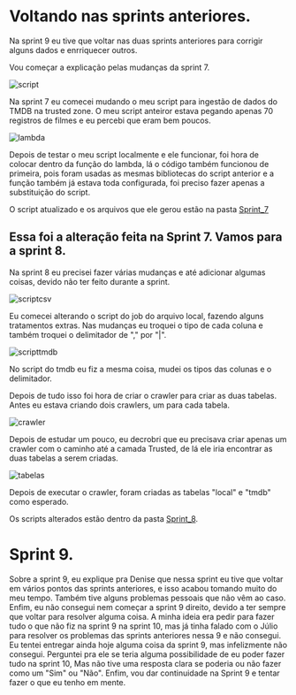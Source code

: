# Voltando nas sprints anteriores.

Na sprint 9 eu tive que voltar nas duas sprints anteriores para corrigir alguns dados e enrriquecer outros.

Vou começar a explicação pelas mudanças da sprint 7.

![script](evidencias/script.png)

Na sprint 7 eu comecei mudando o meu script para ingestão de dados do TMDB na trusted zone. O meu script anteiror estava pegando apenas 70 registros de filmes e eu percebi que eram bem poucos.

![lambda](evidencias/lambda.png)

Depois de testar o meu script localmente e ele funcionar, foi hora de colocar dentro da função do lambda, lá o código também funcionou de primeira, pois foram usadas as mesmas bibliotecas do script anterior e a função também já estava toda configurada, foi preciso fazer apenas a substituição do script.

O script atualizado e os arquivos que ele gerou estão na pasta [Sprint_7](desafio/Sprint_7)

## Essa foi a alteração feita na Sprint 7. Vamos para a sprint 8.

Na sprint 8 eu precisei fazer várias mudanças e até adicionar algumas coisas, devido não ter feito durante a sprint.

![scriptcsv](evidencias/scriptcsv.png)

Eu comecei alterando o script do job do arquivo local, fazendo alguns tratamentos extras. Nas mudanças eu troquei o tipo de cada coluna e também troquei o delimitador de "," por "|".

![scripttmdb](evidencias/scripttmdb.png)

No script do tmdb eu fiz a mesma coisa, mudei os tipos das colunas e o delimitador.

Depois de tudo isso foi hora de criar o crawler para criar as duas tabelas. Antes eu estava criando dois crawlers, um para cada tabela.

![crawler](evidencias/crawler.png)

Depois de estudar um pouco, eu decrobri que eu precisava criar apenas um crawler com o caminho até a camada Trusted, de lá ele iria encontrar as duas tabelas a serem criadas.

![tabelas](evidencias/tabelas.png)

Depois de executar o crawler, foram criadas as tabelas "local" e "tmdb" como esperado.

Os scripts alterados estão dentro da pasta [Sprint_8](desafio/Sprint_8).

# Sprint 9.

Sobre a sprint 9, eu explique pra Denise que nessa sprint eu tive que voltar em vários pontos das sprints anteriores, e isso acabou tomando muito do meu tempo. Também tive alguns problemas pessoais que não vêm ao caso. Enfim, eu não consegui nem começar a sprint 9 direito, devido a ter sempre que voltar para resolver alguma coisa. A minha ideia era pedir para fazer tudo o que não fiz na sprint 9 na sprint 10, mas já tinha falado com o Júlio para resolver os problemas das sprints anteriores nessa 9 e não consegui. Eu tentei entregar ainda hoje alguma coisa da sprint 9, mas infelizmente não consegui. Perguntei pra ele se teria alguma possibilidade de eu poder fazer tudo na sprint 10, Mas não tive uma resposta clara se poderia ou não fazer como um "Sim" ou "Não". Enfim, vou dar continuidade na Sprint 9 e tentar fazer o que eu tenho em mente.

